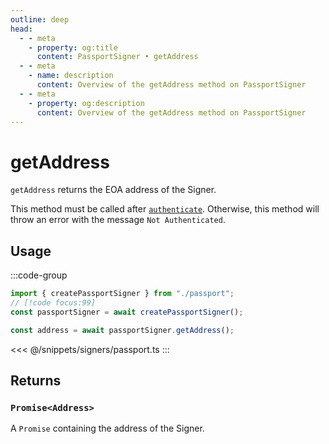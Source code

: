 ```yaml
---
outline: deep
head:
  - - meta
    - property: og:title
      content: PassportSigner • getAddress
  - - meta
    - name: description
      content: Overview of the getAddress method on PassportSigner
  - - meta
    - property: og:description
      content: Overview of the getAddress method on PassportSigner
---
```


# getAddress

`getAddress` returns the EOA address of the Signer.

This method must be called after [`authenticate`](/packages/aa-signers/passport/authenticate). Otherwise, this method will throw an error with the message `Not Authenticated`.

## Usage

:::code-group

```ts [example.ts]
import { createPassportSigner } from "./passport";
// [!code focus:99]
const passportSigner = await createPassportSigner();

const address = await passportSigner.getAddress();
```

<<< @/snippets/signers/passport.ts
:::

## Returns

### `Promise<Address>`

A `Promise` containing the address of the Signer.
